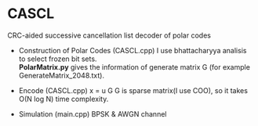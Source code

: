 # CASCL
CRC-aided successive cancellation list decoder of polar codes

- Construction of Polar Codes (CASCL.cpp)
I use bhattacharyya analisis to select frozen bit sets.  
**PolarMatrix.py** gives the information of generate matrix G (for example GenerateMatrix_2048.txt). 

- Encode (CASCL.cpp)
x = u G
G is sparse matrix(I use COO), so it takes O(N log N) time complexity.

- Simulation (main.cpp)
BPSK & AWGN channel
